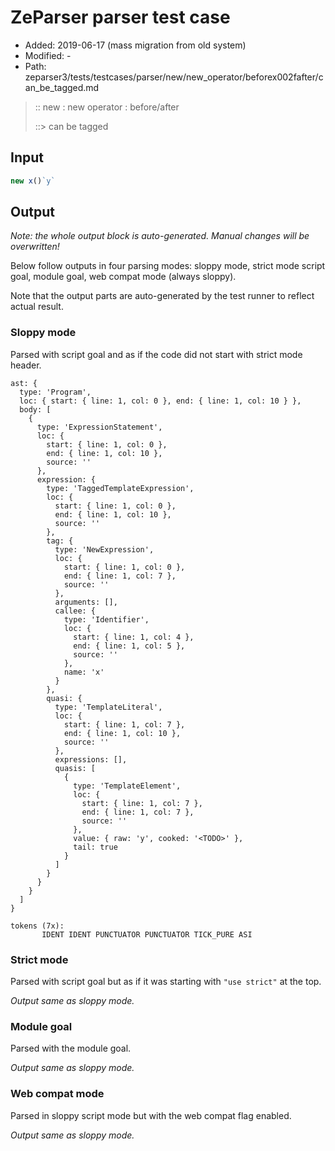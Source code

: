 # ZeParser parser test case

- Added: 2019-06-17 (mass migration from old system)
- Modified: -
- Path: zeparser3/tests/testcases/parser/new/new_operator/beforex002fafter/can_be_tagged.md

> :: new : new operator : before/after
>
> ::> can be tagged

## Input

`````js
new x()`y`
`````

## Output

_Note: the whole output block is auto-generated. Manual changes will be overwritten!_

Below follow outputs in four parsing modes: sloppy mode, strict mode script goal, module goal, web compat mode (always sloppy).

Note that the output parts are auto-generated by the test runner to reflect actual result.

### Sloppy mode

Parsed with script goal and as if the code did not start with strict mode header.

`````
ast: {
  type: 'Program',
  loc: { start: { line: 1, col: 0 }, end: { line: 1, col: 10 } },
  body: [
    {
      type: 'ExpressionStatement',
      loc: {
        start: { line: 1, col: 0 },
        end: { line: 1, col: 10 },
        source: ''
      },
      expression: {
        type: 'TaggedTemplateExpression',
        loc: {
          start: { line: 1, col: 0 },
          end: { line: 1, col: 10 },
          source: ''
        },
        tag: {
          type: 'NewExpression',
          loc: {
            start: { line: 1, col: 0 },
            end: { line: 1, col: 7 },
            source: ''
          },
          arguments: [],
          callee: {
            type: 'Identifier',
            loc: {
              start: { line: 1, col: 4 },
              end: { line: 1, col: 5 },
              source: ''
            },
            name: 'x'
          }
        },
        quasi: {
          type: 'TemplateLiteral',
          loc: {
            start: { line: 1, col: 7 },
            end: { line: 1, col: 10 },
            source: ''
          },
          expressions: [],
          quasis: [
            {
              type: 'TemplateElement',
              loc: {
                start: { line: 1, col: 7 },
                end: { line: 1, col: 7 },
                source: ''
              },
              value: { raw: 'y', cooked: '<TODO>' },
              tail: true
            }
          ]
        }
      }
    }
  ]
}

tokens (7x):
       IDENT IDENT PUNCTUATOR PUNCTUATOR TICK_PURE ASI
`````

### Strict mode

Parsed with script goal but as if it was starting with `"use strict"` at the top.

_Output same as sloppy mode._

### Module goal

Parsed with the module goal.

_Output same as sloppy mode._

### Web compat mode

Parsed in sloppy script mode but with the web compat flag enabled.

_Output same as sloppy mode._
